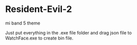 # Resident-Evil-2
mi band 5 theme

Just put everything in the .exe file folder and drag json file to WatchFace.exe to create bin file.
